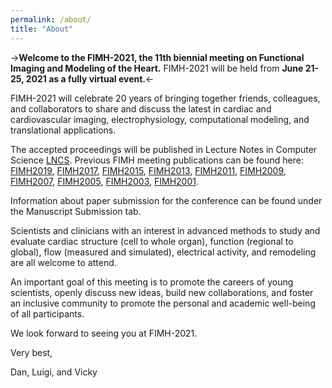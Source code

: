 ```yaml
---
permalink: /about/
title: "About"
---
```


->**Welcome to the FIMH-2021, the 11th biennial meeting on Functional Imaging and Modeling of the Heart.** FIMH-2021 will be held from **June 21-25, 2021 as a fully virtual event.**<-

FIMH-2021 will celebrate 20 years of bringing together friends, colleagues, and collaborators to share and discuss the latest in cardiac and cardiovascular imaging, electrophysiology, computational modeling, and translational applications.

The accepted proceedings will be published in Lecture Notes in Computer Science [LNCS](http://www.springer.com/lncs). Previous FIMH meeting publications can be found here: [FIMH2019](https://link.springer.com/book/10.1007/978-3-030-21949-9), [FIMH2017](https://link.springer.com/book/10.1007/978-3-319-59448-4), [FIMH2015](https://link.springer.com/book/10.1007/978-3-319-20309-6), [FIMH2013](https://www.springer.com/us/book/9783642388989), [FIMH2011](https://link.springer.com/book/10.1007/978-3-642-21028-0), [FIMH2009](https://www.springer.com/la/book/9783642019319), [FIMH2007](https://link.springer.com/book/10.1007/978-3-540-72907-5), [FIMH2005](https://www.springer.com/de/book/9783540261612), [FIMH2003](https://www.springer.com/la/book/9783540402626), [FIMH2001](https://www.springer.com/la/book/9783540428619).

Information about paper submission for the conference can be found under the Manuscript Submission tab.

Scientists and clinicians with an interest in advanced methods to study and evaluate cardiac structure (cell to whole organ), function (regional to global), flow (measured and simulated), electrical activity, and remodeling are all welcome to attend.

An important goal of this meeting is to promote the careers of young scientists, openly discuss new ideas, build new collaborations, and foster an inclusive community to promote the personal and academic well-being of all participants.

We look forward to seeing you at FIMH-2021.

Very best,

Dan, Luigi, and Vicky
